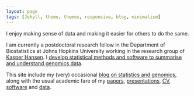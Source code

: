 ```yaml
---
layout: page
tags: [Jekyll, theme, themes, responsive, blog, minimalism]
---
```


I enjoy making sense of data and making it easier for others to do the same.

I am currently a postdoctoral research fellow in the Department of Biostatistics at Johns Hopkins University working in the research group of [Kasper Hansen](http://www.hansenlab.org/). I [develop statistical methods and software to summarise and understand genomics data](/software).

This site include my (very) occasional [blog on statistics and genomics](/blog), along with the usual academic fare of my [papers](/publications), [presentations](/presentations), [CV](/assets/CV/Peter_Hickey_CV.pdf), [software](/software) and [data](/data).
